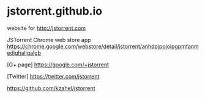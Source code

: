 jstorrent.github.io
===================

website for http://jstorrent.com

JSTorrent Chrome web store app 
https://chrome.google.com/webstore/detail/jstorrent/anhdpjpojoipgpmfanmedjghaligalgb

[G+ page]
https://google.com/+jstorrent

[Twitter]
https://twitter.com/jstorrent

https://github.com/kzahel/jstorrent
